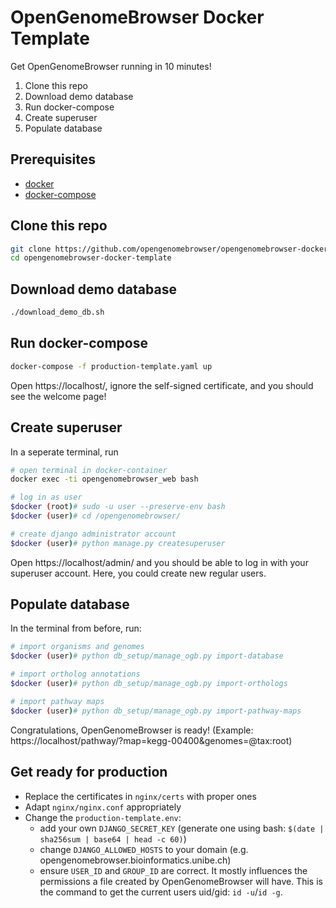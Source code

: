 # OpenGenomeBrowser Docker Template

Get OpenGenomeBrowser running in 10 minutes!

1. Clone this repo
1. Download demo database
1. Run docker-compose
1. Create superuser
1. Populate database

## Prerequisites

- [docker](https://docs.docker.com/get-docker/)
- [docker-compose](https://docs.docker.com/compose/install/)

## Clone this repo

```bash
git clone https://github.com/opengenomebrowser/opengenomebrowser-docker-template.git
cd opengenomebrowser-docker-template
```

## Download demo database

```bash
./download_demo_db.sh
```

## Run docker-compose

```bash
docker-compose -f production-template.yaml up
```

Open https://localhost/, ignore the self-signed certificate, and you should see the welcome page!

## Create superuser

In a seperate terminal, run

```bash
# open terminal in docker-container
docker exec -ti opengenomebrowser_web bash

# log in as user
$docker (root)# sudo -u user --preserve-env bash
$docker (user)# cd /opengenomebrowser/

# create django administrator account
$docker (user)# python manage.py createsuperuser
```

Open https://localhost/admin/ and you should be able to log in with your superuser account. Here, you could create new regular users.

## Populate database

In the terminal from before, run:

```bash
# import organisms and genomes
$docker (user)# python db_setup/manage_ogb.py import-database

# import ortholog annotations
$docker (user)# python db_setup/manage_ogb.py import-orthologs

# import pathway maps
$docker (user)# python db_setup/manage_ogb.py import-pathway-maps
```

Congratulations, OpenGenomeBrowser is ready! (Example: https://localhost/pathway/?map=kegg-00400&genomes=@tax:root)

## Get ready for production

- Replace the certificates in `nginx/certs` with proper ones
- Adapt `nginx/nginx.conf` appropriately
- Change the `production-template.env`:
  - add your own `DJANGO_SECRET_KEY` (generate one using bash: `$(date | sha256sum | base64 | head -c 60)`)
  - change `DJANGO_ALLOWED_HOSTS` to your domain (e.g. opengenomebrowser.bioinformatics.unibe.ch)
  - ensure `USER_ID` and `GROUP_ID` are correct. It mostly influences the permissions a file created by OpenGenomeBrowser will have. This is the command to get the current users uid/gid: `id -u`/`id -g`.
  
  
